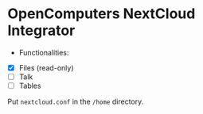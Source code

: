 # OpenComputers NextCloud Integrator

- Functionalities:
- [x] Files (read-only)
- [ ] Talk
- [ ] Tables

Put `nextcloud.conf` in the `/home` directory.
